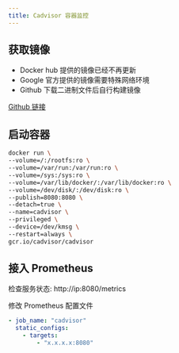 ```yaml
---
title: Cadvisor 容器监控
---
```


## 获取镜像

- Docker hub 提供的镜像已经不再更新
- Google 官方提供的镜像需要特殊网络环境
- Github 下载二进制文件后自行构建镜像

[Github 链接](https://github.com/google/cadvisor)

## 启动容器

```bash
docker run \
--volume=/:/rootfs:ro \
--volume=/var/run:/var/run:ro \
--volume=/sys:/sys:ro \
--volume=/var/lib/docker/:/var/lib/docker:ro \
--volume=/dev/disk/:/dev/disk:ro \
--publish=8080:8080 \
--detach=true \
--name=cadvisor \
--privileged \
--device=/dev/kmsg \
--restart=always \
gcr.io/cadvisor/cadvisor
```

## 接入 Prometheus

检查服务状态: http://ip:8080/metrics

修改 Prometheus 配置文件

```yaml title='prometheus.yml'
- job_name: "cadvisor"
  static_configs:
    - targets:
        - "x.x.x.x:8080"
```
